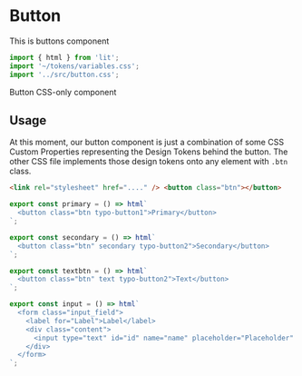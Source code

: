# Button

This is buttons component

```js script
import { html } from 'lit';
import '~/tokens/variables.css';
import '../src/button.css';
```

Button CSS-only component

## Usage

At this moment, our button component is just a combination of some CSS Custom Properties representing the Design Tokens behind the button.
The other CSS file implements those design tokens onto any element with `.btn` class.

```html
<link rel="stylesheet" href="...." /> <button class="btn"></button>
```

```js preview-story
export const primary = () => html`
  <button class="btn typo-button1">Primary</button>
`;
```

```js preview-story
export const secondary = () => html`
  <button class="btn" secondary typo-button2">Secondary</button>
`;
```

```js preview-story
export const textbtn = () => html`
  <button class="btn" text typo-button2">Text</button>
`;
```

```js preview-story
export const input = () => html`
  <form class="input_field">
    <label for="Label">Label</label>
    <div class="content">
      <input type="text" id="id" name="name" placeholder="Placeholder" />
    </div>
  </form>
`;
```
